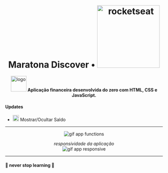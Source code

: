 <h1 align="center">
Maratona Discover • <img src="https://embed.filekitcdn.com/e/tBsgk1B9duMKbVtFjcLnK8/6kwAbrCXdvYVzhXpMy5CCY/email" alt="rocketseat" width="200px">
</h1>

<p align="center">
<img src="https://github.com/narelo/maratona-discover/blob/main/assets/logo.png?raw=true" alt="logo" width="50"> <b>Aplicação financeira desenvolvida do zero com HTML, CSS e JavaScript.</b>
</p>

<h4>Updates</h4>
<ul>
  <li><img src="https://github.com/narelo/maratona-discover/blob/main/assets/eye-icon.png?raw=true" width="20"> Mostrar/Ocultar Saldo</li>
</ul>

<hr>

<p align="center"><img src="https://github.com/narelo/maratona-discover/blob/main/assets/gif1.gif?raw=true" alt="gif app functions"></p>

<p align="center">
  <i>responsividade da aplicação</i><br>
  <img src="https://github.com/narelo/maratona-discover/blob/main/assets/gif2.gif?raw=true" alt="gif app responsive">
</p>

<hr>
<h4> 🚀 never stop learning 🚀 </h4>

